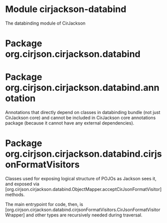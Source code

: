 # Module cirjackson-databind

The databinding module of CirJackson

# Package org.cirjson.cirjackson.databind

# Package org.cirjson.cirjackson.databind.annotation

Annotations that directly depend on classes in databinding bundle (not just CirJackson core) and cannot be included in
CirJackson core annotations package (because it cannot have any external dependencies).

# Package org.cirjson.cirjackson.databind.cirjsonFormatVisitors

Classes used for exposing logical structure of POJOs as Jackson sees it, and exposed via
[org.cirjson.cirjackson.databind.ObjectMapper.acceptCirJsonFormatVisitor]methods.

The main entrypoint for code, then, is
[org.cirjson.cirjackson.databind.cirjsonFormatVisitors.CirJsonFormatVisitorWrapper] and other types are recursively
needed during traversal.